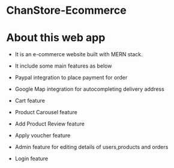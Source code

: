 # ChanStore-Ecommerce


# About this web app
- It is an e-commerce website built with MERN stack.
- It include some main features as below

- Paypal integration to place payment for order
- Google Map integration for autocompleting delivery address
- Cart feature
- Product Carousel feature
- Add Product Review feature
- Apply voucher feature
- Admin feature for editing details of users,products and orders
- Login feature



